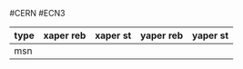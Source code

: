 #CERN #ECN3 

| type | xaper reb | xaper st | yaper reb | yaper st|
| --- | --- | --- | --- | --- |
| msn | 



